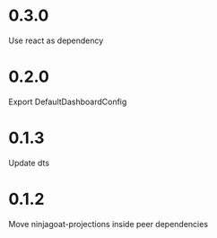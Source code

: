 # 0.3.0

Use react as dependency

# 0.2.0

Export DefaultDashboardConfig

# 0.1.3

Update dts

# 0.1.2

Move ninjagoat-projections inside peer dependencies